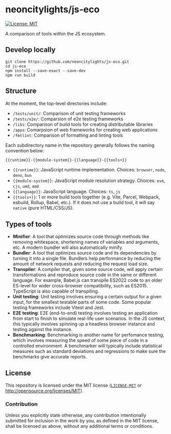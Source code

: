 # neoncitylights/js-eco

[![License: MIT](https://img.shields.io/badge/License-MIT-blue.svg?style=flat-square)](https://opensource.org/licenses/MIT)

A comparison of tools within the JS ecosystem.

## Develop locally

```shell
git clone https://github.com/neoncitylights/js-eco.git
cd js-eco
npm install --save-exact --save-dev
npm run build
```

## Structure

At the moment, the top-level directories include:

- `/tests/unit/`: Comparison of unit testing frameworks
- `/tests/e2e/`: Comparsion of e2e testing frameworks
- `/libs`: Comparison of build tools for creating distributable libraries
- `/apps`: Comarpsion of web frameworks for creating web applications
- `/fmtlint`: Comparison of formatting and linting tools

Each subdirectory name in the repository generally follows the naming convention below:

```txt
{{runtime}}-{{module-system}}-{{language}}-{{tools+}}
```

- `{{runtime}}`: JavaScript runtime implementation. Choices: `browser`, `node`, `deno`, `bun`
- `{{module-system}}`: JavaScript module resolution strategy. Choices: `esm`, `cjs`, `umd`, `amd`
- `{{language}}`: JavaScript language. Choices: `ts`, `js`
- `{{tools+}}`: 1 or more build tools together (e.g. Vite, Parcel, Webpack, esbuild, Rollup, Babel, etc.). If it does not use a build tool, it will say `native` (pure HTML/CSS/JS).

## Types of tools

- **Minifier**: A tool that optimizes source code through methods like removing whitespace, shortening names of variables and arguments, etc. A modern bundler will also automatically minify.
- **Bundler**: A tool that optimizes source code and its dependencies by turning it into a single file. Bundlers help performance by reducing the amount of network requests and reducing the request load size.
- **Transpiler**: A compiler that, given some source code, will apply certain transformations and reproduce source code in the same or different language. For example, Babel.js can transpile ES2022 code to an older ES-level for wider cross-browser compatibility, such as ES2015. TypeScript is also capable of transpiling.
- **Unit testing**: Unit testing involves ensuring a certain output for a given input, for the smallest testable parts of some code. Some popular testing frameworks include Vitest and Jest.
- **E2E testing**: E2E (end-to-end) testing involves testing an application from start to finish to simulate real-life user scenarios. In the JS context, this typically involves spinning up a headless browser instance and testing against the instance.
- **Benchmarking**: Benchmarking is another name for perfomance testing, which involves measuring the speed of some piece of code in a controlled environment. A benchmarker will typically include statistical measures such as standard deviations and regressions to make sure the benchmarks give accurate reports.

## License

This repository is licensed under the MIT license ([`LICENSE-MIT`](./LICENSE) or <http://opensource.org/licenses/MIT>).

### Contribution

Unless you explicitly state otherwise, any contribution intentionally submitted for inclusion in the work by you, as defined in the MIT license, shall be licensed as above, without any additional terms or conditions.
